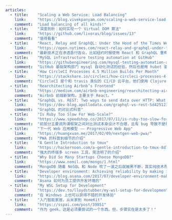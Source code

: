```yaml
---
articles:
  - title:    "Scaling a Web Service: Load Balancing"
    link:     "https://blog.vivekpanyam.com/scaling-a-web-service-load-balancing/"
    comment:  "Load balancing of all kinds!"
  - title:    "深度剖析：如何实现一个 Virtual DOM 算法"
    link:     "https://github.com/livoras/blog/issues/13"
    comment:  "值得看看"
  - title:    "React, Relay and GraphQL: Under the Hood of the Times Website Redesign"
    link:     "https://open.nytimes.com/react-relay-and-graphql-under-the-hood-of-the-times-website-redesign-22fb62ea9764"
    comment:  "最新技术正在渗透各行各业，比如纽约时报使用 React 和 GraphQL 重构了网站"
  - title:    "MySQL infrastructure testing automation at GitHub"
    link:     "https://githubengineering.com/mysql-testing-automation-at-github/"
    comment:  "GitHub 基础架构部门 mysql 自动化测试的经验，然后也是用 hubot 驱动 chatops 的"
  - title:    "How CircleCI Processes 4.5 Million Builds Per Month"
    link:     "https://stackshare.io/circleci/how-circleci-processes-4-5-million-builds-per-month"
    comment:  "CircleCI 是个和 travis 类似的 CI/CD 云平台，他们使用 Clojure 和 ClojureScript 这样的"isomorphic"前后端。平台的核心是 jobs，他们用 Nomad 调度并跑在 docker 中，然后处于运维考虑 Nomad 本身却用 Kubernetes 调度。基础设施支持 aws/gcp，也用了很多第三方 saas 服务。"
  - title:    "Rearchitecting Airbnb’s Frontend"
    link:     "https://medium.com/airbnb-engineering/rearchitecting-airbnbs-frontend-5e213efc24d2"
    comment:  "Airbnb 前端新架构，主要关于 React。"
  - title:    "GraphQL vs. REST: Two ways to send data over HTTP: What’s the difference?"
    link:     "https://dev-blog.apollodata.com/graphql-vs-rest-5d425123e34b"
    comment:  "GraphQL 的对比式科普"
  - title:    "Is Ruby Too Slow For Web-Scale?"
    link:     "https://www.speedshop.co/2017/07/11/is-ruby-too-slow-for-web-scale.html"
    comment:  "前部分主要说所谓框架之间对比测试本身设计不合理，且有 bug 导致不是每个框架都能发挥自己的能力；后半部分主要说性能没那么重要，这段其实有些虚，回避主题的感觉，毕竟的确性能不好；最后就是说要么可以省钱（性能好，机器好），要么开发效率，Ruby 当然靠的是后者。"
  - title:    "下一代 Web 应用模型 —— Progressive Web App"
    link:     "https://huangxuan.me/2017/02/09/nextgen-web-pwa/"
    comment:  "PWA 的科普到细节的介绍"
  - title:    "A Gentle Introduction to tmux"
    link:     "https://hackernoon.com/a-gentle-introduction-to-tmux-8d784c404340"
    comment:  "强大的终端多 screen 工具，简洁明了的介绍"
  - title:    "Why Did So Many Startups Choose MongoDB?"
    link:     "https://www.nemil.com/mongo/1.html"
    comment:  "MongoDB 随着 NoSQL 和 Node 吹了一波之后就被黑不断，其实纯技术界趋势大多没有什么错，但这绝对是个例外。"
  - title:    "Developer environment: Achieving reliability by making it fast to reset"
    link:     "https://blog.asana.com/2017/07/developer-environment-making-it-reliable-by-making-it-fast-to-reset/"
    comment:  "Asana 如何为员工提供开发环境的"
  - title:    "My WSL Setup for Development"
    link:     "https://dev.to/lloydstubber/my-wsl-setup-for-development"
    comment:  "在 Windows 上也可以获得不错的开发体验"
  - title:    "入门智能家居，从米家到 HomeKit"
    link:     "https://sspai.com/post/39851"
    comment:  "作为 geek，这是必须要尝试的一个东西。但，步骤实在是太多了！"
---
```

